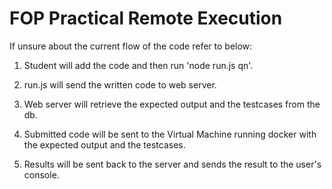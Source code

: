 # FOP Practical Remote Execution

If unsure about the current flow of the code refer to below: 

1. Student will add the code and then run 'node run.js qn'.

2. run.js will send the written code to web server.

3. Web server will retrieve the expected output and the testcases from the db.

4. Submitted code will be sent to the Virtual Machine running docker with the expected output and the testcases.

5. Results will be sent back to the server and sends the result to the user's console.